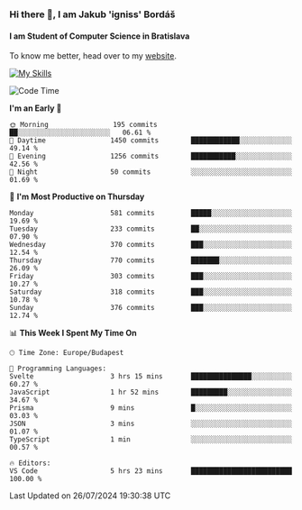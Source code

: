 ### Hi there 👋, I am Jakub 'igniss' Bordáš

#### I am Student of Computer Science in Bratislava
To know me better, head over to my [website](https://bordas.sk).

[![My Skills](https://skillicons.dev/icons?i=js,html,css,figma,svelte,java,kotlin,python,postgresql,typescript,nest,nodejs)](https://bordas.sk)


<!--START_SECTION:waka-->
![Code Time](http://img.shields.io/badge/Code%20Time-1%2C493%20hrs%205%20mins-blue)

**I'm an Early 🐤** 

```text
🌞 Morning                195 commits         ██░░░░░░░░░░░░░░░░░░░░░░░   06.61 % 
🌆 Daytime                1450 commits        ████████████░░░░░░░░░░░░░   49.14 % 
🌃 Evening                1256 commits        ███████████░░░░░░░░░░░░░░   42.56 % 
🌙 Night                  50 commits          ░░░░░░░░░░░░░░░░░░░░░░░░░   01.69 % 
```
📅 **I'm Most Productive on Thursday** 

```text
Monday                   581 commits         █████░░░░░░░░░░░░░░░░░░░░   19.69 % 
Tuesday                  233 commits         ██░░░░░░░░░░░░░░░░░░░░░░░   07.90 % 
Wednesday                370 commits         ███░░░░░░░░░░░░░░░░░░░░░░   12.54 % 
Thursday                 770 commits         ███████░░░░░░░░░░░░░░░░░░   26.09 % 
Friday                   303 commits         ███░░░░░░░░░░░░░░░░░░░░░░   10.27 % 
Saturday                 318 commits         ███░░░░░░░░░░░░░░░░░░░░░░   10.78 % 
Sunday                   376 commits         ███░░░░░░░░░░░░░░░░░░░░░░   12.74 % 
```


📊 **This Week I Spent My Time On** 

```text
🕑︎ Time Zone: Europe/Budapest

💬 Programming Languages: 
Svelte                   3 hrs 15 mins       ███████████████░░░░░░░░░░   60.27 % 
JavaScript               1 hr 52 mins        █████████░░░░░░░░░░░░░░░░   34.67 % 
Prisma                   9 mins              █░░░░░░░░░░░░░░░░░░░░░░░░   03.03 % 
JSON                     3 mins              ░░░░░░░░░░░░░░░░░░░░░░░░░   01.07 % 
TypeScript               1 min               ░░░░░░░░░░░░░░░░░░░░░░░░░   00.57 % 

🔥 Editors: 
VS Code                  5 hrs 23 mins       █████████████████████████   100.00 % 
```


 Last Updated on 26/07/2024 19:30:38 UTC
<!--END_SECTION:waka-->

